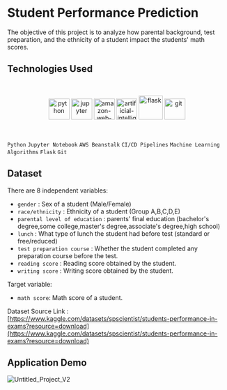 # Student Performance Prediction
The objective of this project is to analyze how parental background, test preparation, and the ethnicity of a student impact the students' math scores.



## Technologies Used
</h3>
<br>
<p align="center">
        <img width="48" height="48" src="https://img.icons8.com/fluency/48/python.png" alt="python"/>
        <img width="48" height="48" src="https://img.icons8.com/fluency/48/jupyter.png" alt="jupyter"/>
        <img width="48" height="48" src="https://img.icons8.com/color/48/amazon-web-services.png" alt="amazon-web-services"/>
        <img width="48" height="48" src="https://img.icons8.com/color/48/artificial-intelligence.png" alt="artificial-intelligence"/>
        <img width="55" height="55" src="https://img.icons8.com/nolan/64/flask.png" alt="flask"/>
        <img width="48" height="48" src="https://img.icons8.com/color/48/git.png" alt="git"/>

</p>
</div>
<br>

`Python`  `Jupyter Notebook` `AWS Beanstalk`  `CI/CD Pipelines`  `Machine Learning Algorithms`  `Flask`  `Git`

## Dataset
There are 8 independent variables:

- `gender` : Sex of a student (Male/Female)
- `race/ethnicity` : Ethnicity of a student (Group A,B,C,D,E)
- `parental level of education` : parents' final education (bachelor's degree,some college,master's degree,associate's degree,high school)
- `lunch` : What type of lunch the student had before test (standard or free/reduced)
- `test preparation course` : Whether the student completed any preparation course before the test.
- `reading score` : Reading score obtained by the student.
- `writing score` : Writing score obtained by the student.

Target variable:

- `math score`: Math score of a student.

Dataset Source Link :
[https://www.kaggle.com/datasets/spscientist/students-performance-in-exams?resource=download](https://www.kaggle.com/datasets/spscientist/students-performance-in-exams?resource=download)

## Application Demo
![Untitled_Project_V2](https://github.com/user-attachments/assets/958ce035-cf81-47a7-a3cf-8adf533585e3)
